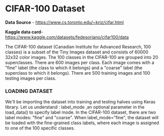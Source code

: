 # **CIFAR-100 Dataset**

**Data Source** - https://www.cs.toronto.edu/~kriz/cifar.html

**Kaggle data card**-  https://www.kaggle.com/datasets/fedesoriano/cifar100/data

The CIFAR-100 dataset (Canadian Institute for Advanced Research, 100 classes) is a subset of the Tiny Images dataset and consists of 60000 32x32 color images. The 100 classes in the CIFAR-100 are grouped into 20 superclasses. There are 600 images per class. Each image comes with a "fine" label (the class to which it belongs) and a "coarse" label (the superclass to which it belongs). There are 500 training images and 100 testing images per class.

### **LOADING DATASET**

We'll be importing the dataset into training and testing halves using Keras library.
Let us understand : label_mode ,an optional parameter in the load_data() to specify label mode. In the CIFAR-100 dataset, there are two label modes: "fine" and "coarse". When label_mode="fine", the dataset will be loaded with the fine-grained class labels, where each image is assigned to one of the 100 specific classes.

